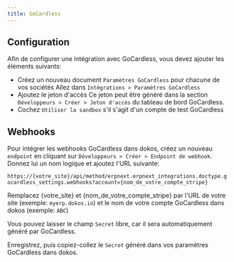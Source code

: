 ```yaml
---
title: GoCardless
---
```


## Configuration

Afin de configurer une intégration avec GoCardless, vous devez ajouter les éléments suivants:

- Créez un nouveau document `Paramètres GoCardless` pour chacune de vos sociétés
  Allez dans `Intégrations > Paramètres GoCardless`
- Ajoutez le jeton d'accès
  Ce jeton peut être généré dans la section `Développeurs > Créer > Jeton d'accès` du tableau de bord GoCardless.
- Cochez `Utiliser la sandbox` s'il s'agit d'un compte de test GoCardless

## Webhooks

Pour intégrer les webhooks GoCardless dans dokos, créez un nouveau `endpoint` en cliquant sur `Développeurs > Créer > Endpoint de webhook`.
Donnez lui un nom logique et ajoutez l'URL suivante:

`https://{votre_site}/api/method/erpnext.erpnext_integrations.doctype.gocardless_settings.webhooks?account={nom_de_votre_compte_stripe}`

Remplacez {votre_site} et {nom_de_votre_compte_stripe} par l'URL de votre site (exemple: `myerp.dokos.io`) et le nom de votre compte GoCardless dans dokos (exemple: `ABC`)

Vous pouvez laisser le champ `Secret` libre, car il sera automatiquement généré par GoCardless.

Enregistrez, puis copiez-collez le `Secret` généré dans vos paramètres GoCardless dans dokos.
